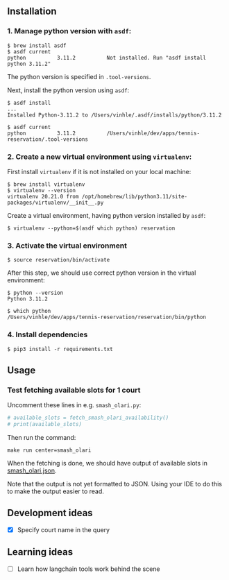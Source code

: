 ## Installation
### 1. Manage python version with `asdf`:
```shell
$ brew install asdf
$ asdf current
python          3.11.2          Not installed. Run "asdf install python 3.11.2"
```

The python version is specified in `.tool-versions`.

Next, install the python version using `asdf`:
```shell
$ asdf install
...
Installed Python-3.11.2 to /Users/vinhle/.asdf/installs/python/3.11.2

$ asdf current
python          3.11.2          /Users/vinhle/dev/apps/tennis-reservation/.tool-versions
```

### 2. Create a new virtual environment using `virtualenv`:
First install `virtualenv` if it is not installed on your local machine:
```shell
$ brew install virtualenv
$ virtualenv --version
virtualenv 20.21.0 from /opt/homebrew/lib/python3.11/site-packages/virtualenv/__init__.py
```

Create a virtual environment, having python version installed by `asdf`:
```shell 
$ virtualenv --python=$(asdf which python) reservation
```

### 3. Activate the virtual environment
```shell
$ source reservation/bin/activate
```

After this step, we should use correct python version in the virtual environment:
```shell
$ python --version
Python 3.11.2

$ which python
/Users/vinhle/dev/apps/tennis-reservation/reservation/bin/python
```

### 4. Install dependencies
```shell
$ pip3 install -r requirements.txt
```


## Usage
### Test fetching available slots for 1 court
Uncomment these lines in e.g. `smash_olari.py`:
```python
# available_slots = fetch_smash_olari_availability()
# print(available_slots)
```

Then run the command:
```shell
make run center=smash_olari 
```

When the fetching is done, we should have output of available slots in [smash_olari.json](./example_response/smash_olari.json).

Note that the output is not yet formatted to JSON. Using your IDE to do this to make the output easier to read.

## Development ideas
- [x] Specify court name in the query

## Learning ideas
- [ ] Learn how langchain tools work behind the scene